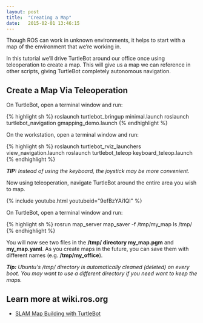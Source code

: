```yaml
---
layout: post
title:  "Creating a Map"
date:   2015-02-01 13:46:15
---
```


Though ROS can work in unknown environments, it helps to start with a map of the environment that we’re working in.

In this tutorial we’ll drive TurtleBot around our office once using teleoperation to create a map. This will give us a map we can reference in other scripts, giving TurtleBot completely autonomous navigation.

## Create a Map Via Teleoperation

On TurtleBot, open a terminal window and run:

{% highlight sh %}
roslaunch turtlebot_bringup minimal.launch
roslaunch turtlebot_navigation gmapping_demo.launch
{% endhighlight %}

On the workstation, open a terminal window and run:

{% highlight sh %}
roslaunch turtlebot_rviz_launchers view_navigation.launch
roslaunch turtlebot_teleop keyboard_teleop.launch
{% endhighlight %}

***TIP:** Instead of using the keyboard, the joystick may be more convenient.*

Now using teleoperation, navigate TurtleBot around the entire area you wish to map.

{% include youtube.html youtubeid="9efBzYAi1QI" %}

On TurtleBot, open a terminal window and run:

{% highlight sh %}
rosrun map_server map_saver -f /tmp/my_map
ls /tmp/
{% endhighlight %}

You will now see two files in the **/tmp/ directory my_map.pgm** and **my_map.yaml**. As you create maps in the future, you can save them with different names (e.g. **/tmp/my_office**).

***Tip:** Ubuntu's /tmp/ directory is automatically cleaned (deleted) on every boot.  You may want to use a different directory if you need want to keep the maps.*

## Learn more at wiki.ros.org

* [SLAM Map Building with TurtleBot](http://wiki.ros.org/turtlebot_navigation/Tutorials/Build%20a%20map%20with%20SLAM)